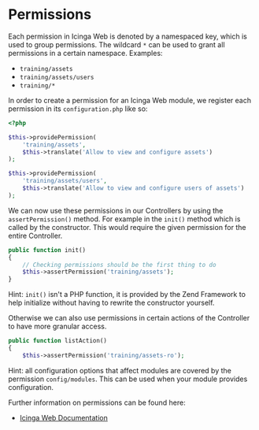 # Permissions

Each permission in Icinga Web is denoted by a namespaced key, which is used to group permissions.
The wildcard `*` can be used to grant all permissions in a certain namespace. Examples:

* `training/assets`
* `training/assets/users`
* `training/*`

In order to create a permission for an Icinga Web module, we register each permission in its `configuration.php` like so:

```php
<?php

$this->providePermission(
    'training/assets',
    $this->translate('Allow to view and configure assets')
);

$this->providePermission(
    'training/assets/users',
    $this->translate('Allow to view and configure users of assets')
);
```

We can now use these permissions in our Controllers by using the `assertPermission()` method. For example in the `init()` method which is called by the constructor. This would require the given permission for the entire Controller.

```php
public function init()
{
    // Checking permissions should be the first thing to do
    $this->assertPermission('training/assets');
}
```
Hint: `init()` isn't a PHP function, it is provided by the Zend Framework to help initialize without having to rewrite the constructor yourself.

Otherwise we can also use permissions in certain actions of the Controller to have more granular access.

```php
public function listAction()
{
    $this->assertPermission('training/assets-ro');
```

Hint: all configuration options that affect modules are covered by the permission `config/modules`. This can be used when your module provides configuration.

Further information on permissions can be found here:

* [Icinga Web Documentation](https://icinga.com/docs/icinga-web/latest/doc/06-Security/#permissions)
